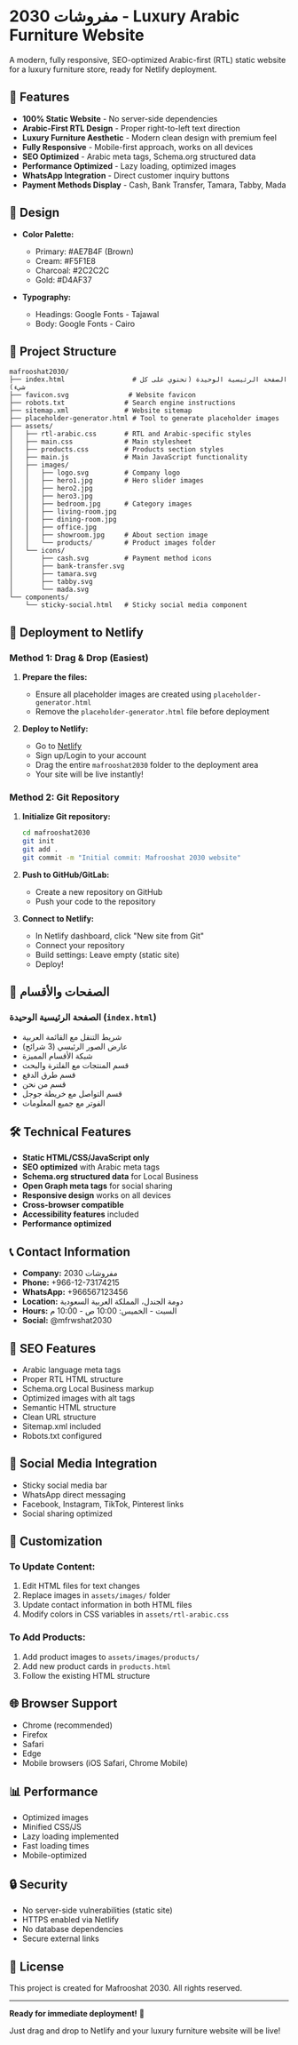 # مفروشات 2030 - Luxury Arabic Furniture Website

A modern, fully responsive, SEO-optimized Arabic-first (RTL) static website for a luxury furniture store, ready for Netlify deployment.

## 🌟 Features

- **100% Static Website** - No server-side dependencies
- **Arabic-First RTL Design** - Proper right-to-left text direction
- **Luxury Furniture Aesthetic** - Modern clean design with premium feel
- **Fully Responsive** - Mobile-first approach, works on all devices
- **SEO Optimized** - Arabic meta tags, Schema.org structured data
- **Performance Optimized** - Lazy loading, optimized images
- **WhatsApp Integration** - Direct customer inquiry buttons
- **Payment Methods Display** - Cash, Bank Transfer, Tamara, Tabby, Mada

## 🎨 Design

- **Color Palette:**
  - Primary: #AE7B4F (Brown)
  - Cream: #F5F1E8
  - Charcoal: #2C2C2C
  - Gold: #D4AF37

- **Typography:**
  - Headings: Google Fonts - Tajawal
  - Body: Google Fonts - Cairo

## 📁 Project Structure

```
mafrooshat2030/
├── index.html                 # الصفحة الرئيسية الوحيدة (تحتوي على كل شيء)
├── favicon.svg               # Website favicon
├── robots.txt               # Search engine instructions
├── sitemap.xml              # Website sitemap
├── placeholder-generator.html # Tool to generate placeholder images
├── assets/
│   ├── rtl-arabic.css       # RTL and Arabic-specific styles
│   ├── main.css             # Main stylesheet
│   ├── products.css         # Products section styles
│   ├── main.js              # Main JavaScript functionality
│   ├── images/
│   │   ├── logo.svg         # Company logo
│   │   ├── hero1.jpg        # Hero slider images
│   │   ├── hero2.jpg
│   │   ├── hero3.jpg
│   │   ├── bedroom.jpg      # Category images
│   │   ├── living-room.jpg
│   │   ├── dining-room.jpg
│   │   ├── office.jpg
│   │   ├── showroom.jpg     # About section image
│   │   └── products/        # Product images folder
│   └── icons/
│       ├── cash.svg         # Payment method icons
│       ├── bank-transfer.svg
│       ├── tamara.svg
│       ├── tabby.svg
│       └── mada.svg
└── components/
    └── sticky-social.html   # Sticky social media component
```

## 🚀 Deployment to Netlify

### Method 1: Drag & Drop (Easiest)

1. **Prepare the files:**
   - Ensure all placeholder images are created using `placeholder-generator.html`
   - Remove the `placeholder-generator.html` file before deployment

2. **Deploy to Netlify:**
   - Go to [Netlify](https://netlify.com)
   - Sign up/Login to your account
   - Drag the entire `mafrooshat2030` folder to the deployment area
   - Your site will be live instantly!

### Method 2: Git Repository

1. **Initialize Git repository:**
   ```bash
   cd mafrooshat2030
   git init
   git add .
   git commit -m "Initial commit: Mafrooshat 2030 website"
   ```

2. **Push to GitHub/GitLab:**
   - Create a new repository on GitHub
   - Push your code to the repository

3. **Connect to Netlify:**
   - In Netlify dashboard, click "New site from Git"
   - Connect your repository
   - Build settings: Leave empty (static site)
   - Deploy!

## 📱 الصفحات والأقسام

### الصفحة الرئيسية الوحيدة (`index.html`)
- شريط التنقل مع القائمة العربية
- عارض الصور الرئيسي (3 شرائح)
- شبكة الأقسام المميزة
- قسم المنتجات مع الفلترة والبحث
- قسم طرق الدفع
- قسم من نحن
- قسم التواصل مع خريطة جوجل
- الفوتر مع جميع المعلومات

## 🛠️ Technical Features

- **Static HTML/CSS/JavaScript only**
- **SEO optimized** with Arabic meta tags
- **Schema.org structured data** for Local Business
- **Open Graph meta tags** for social sharing
- **Responsive design** works on all devices
- **Cross-browser compatible**
- **Accessibility features** included
- **Performance optimized**

## 📞 Contact Information

- **Company:** مفروشات 2030
- **Phone:** +966-12-73174215
- **WhatsApp:** +966567123456
- **Location:** دومة الجندل، المملكة العربية السعودية
- **Hours:** السبت - الخميس: 10:00 ص - 10:00 م
- **Social:** @mfrwshat2030

## 🎯 SEO Features

- Arabic language meta tags
- Proper RTL HTML structure
- Schema.org Local Business markup
- Optimized images with alt tags
- Semantic HTML structure
- Clean URL structure
- Sitemap.xml included
- Robots.txt configured

## 📱 Social Media Integration

- Sticky social media bar
- WhatsApp direct messaging
- Facebook, Instagram, TikTok, Pinterest links
- Social sharing optimized

## 🔧 Customization

### To Update Content:
1. Edit HTML files for text changes
2. Replace images in `assets/images/` folder
3. Update contact information in both HTML files
4. Modify colors in CSS variables in `assets/rtl-arabic.css`

### To Add Products:
1. Add product images to `assets/images/products/`
2. Add new product cards in `products.html`
3. Follow the existing HTML structure

## 🌐 Browser Support

- Chrome (recommended)
- Firefox
- Safari
- Edge
- Mobile browsers (iOS Safari, Chrome Mobile)

## 📊 Performance

- Optimized images
- Minified CSS/JS
- Lazy loading implemented
- Fast loading times
- Mobile-optimized

## 🔒 Security

- No server-side vulnerabilities (static site)
- HTTPS enabled via Netlify
- No database dependencies
- Secure external links

## 📄 License

This project is created for Mafrooshat 2030. All rights reserved.

---

**Ready for immediate deployment!** 🚀

Just drag and drop to Netlify and your luxury furniture website will be live!
